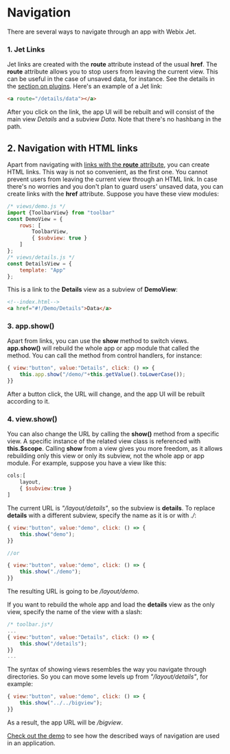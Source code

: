 # Navigation

There are several ways to navigate through an app with Webix Jet.

### 1. Jet Links

Jet links are created with the **route** attribute instead of the usual **href**. The **route** attribute allows you to stop users from leaving the current view. This can be useful in the case of unsaved data, for instance. See the details in the [section on plugins](plugins.md). Here's an example of a Jet link:

```html
<a route="/details/data"></a>
```

After you click on the link, the app UI will be rebuilt and will consist of the main view _Details_ and a subview _Data_. Note that there's no hashbang in the path.

## 2. Navigation with HTML links

Apart from navigating with [links with the **route** attribute](../basic/navigation.md), you can create HTML links. This way is not so convenient, as the first one. You cannot prevent users from leaving the current view through an HTML link. In case there's no worries and you don't plan to guard users' unsaved data, you can create links with the **href** attribute. Suppose you have these view modules:

~~~js
/* views/demo.js */
import {ToolbarView} from "toolbar"
const DemoView = {
    rows: [
        ToolbarView,
        { $subview: true }
    ]
};
/* views/details.js */
const DetailsView = {
    template: "App"
};
~~~

This is a link to the **Details** view as a subview of **DemoView**:

~~~html
<!--index.html-->
<a href="#!/Demo/Details">Data</a>
~~~

### 3. app.show\(\)

Apart from links, you can use the **show** method to switch views. **app.show\(\)** will rebuild the whole app or app module that called the method. You can call the method from control handlers, for instance:

```js
{ view:"button", value:"Details", click: () => {
    this.app.show("/demo/"+this.getValue().toLowerCase());
}}
```

After a button click, the URL will change, and the app UI will be rebuilt according to it.

### 4. view.show\(\)

You can also change the URL by calling the **show\(\)** method from a specific view. A specific instance of the related view class is referenced with **this.$scope**. Calling **show** from a view gives you more freedom, as it allows rebuilding only this view or only its subview, not the whole app or app module. For example, suppose you have a view like this:

```js
cols:[
    layout,
    { $subview:true }
]
```

The current URL is _"/layout/details"_, so the subview is **details**. To replace **details** with a different subview, specify the name as it is or with *./*:

```js
{ view:"button", value:"demo", click: () => {
    this.show("demo");
}}

//or

{ view:"button", value:"demo", click: () => {
    this.show("./demo");
}}
```

The resulting URL is going to be */layout/demo*.

If you want to rebuild the whole app and load the **details** view as the only view, specify the name of the view with a slash:

```js
/* toolbar.js*/
...
{ view:"button", value:"Details", click: () => {
    this.show("/details");
}}
...
```

The syntax of showing views resembles the way you navigate through directories. So you can move some levels up from _"/layout/details"_, for example:

```js
{ view:"button", value:"demo", click: () => {
    this.show("../../bigview");
}}
```

As a result, the app URL will be */bigview*.

[Check out the demo](https://github.com/webix-hub/jet-core/blob/master/samples/02_life_stages.html) to see how the described ways of navigation are used in an application.